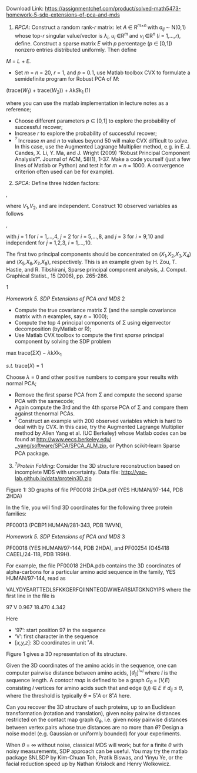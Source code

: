 Download Link: https://assignmentchef.com/product/solved-math5473-homework-5-sdp-extensions-of-pca-and-mds
<br>
<ol>

 <li><em>RPCA</em>: Construct a random rank-<em>r </em>matrix: let <em>A </em>∈ R<em><sup>m</sup></em><sup>×<em>n </em></sup>with <em>a<sub>ij </sub></em>∼ N(0<em>,</em>1) whose top-<em>r </em>singular value/vector is <em>λ<sub>i</sub></em>, <em>u<sub>i </sub></em>∈R<em><sup>m </sup></em>and <em>v<sub>i </sub></em>∈R<em><sup>n </sup></em>(<em>i </em>= 1<em>,…,r</em>), define. Construct a sparse matrix <em>E </em>with <em>p </em>percentage (<em>p </em>∈ [0<em>,</em>1]) nonzero entries distributed uniformly. Then define</li>

</ol>

<em>M </em>= <em>L </em>+ <em>E.</em>

<ul>

 <li>Set <em>m </em>= <em>n </em>= 20, <em>r </em>= 1, and <em>p </em>= 0<em>.</em>1, use Matlab toolbox CVX to formulate a semidefinite program for Robust PCA of <em>M</em>:</li>

</ul>

(trace(<em>W</em><sub>1</sub>) + trace(<em>W</em><sub>2</sub>)) + <em>λ</em>k<em>S</em>k<sub>1                                                                  </sub>(1)

where you can use the matlab implementation in lecture notes as a reference;

<ul>

 <li>Choose different parameters <em>p </em>∈ [0<em>,</em>1] to explore the probability of successful recover;</li>

 <li>Increase <em>r </em>to explore the probability of successful recover;</li>

 <li><em><sup>? </sup></em>Increase <em>m </em>and <em>n </em>to values beyond 50 will make CVX difficult to solve. In this case, use the Augmented Lagrange Multiplier method, e.g. in E. J. Candes, X. Li, Y. Ma, and J. Wright (2009) “Robust Principal Component Analysis?”. Journal of ACM, 58(1), 1-37. Make a code yourself (just a few lines of Matlab or Python) and test it for <em>m </em>= <em>n </em>= 1000. A convergence criterion often used can be for example).</li>

</ul>

<ol start="2">

 <li><em>SPCA</em>: Define three hidden factors:</li>

</ol>

<em>,</em>

where <em>V</em><sub>1</sub><em>,V</em><sub>2</sub>, and <em> </em>are independent. Construct 10 observed variables as follows

<em>,</em>

with <em>j </em>= 1 for <em>i </em>= 1<em>,…,</em>4, <em>j </em>= 2 for <em>i </em>= 5<em>,…,</em>8, and <em>j </em>= 3 for <em>i </em>= 9<em>,</em>10 and  independent for <em>j </em>= 1<em>,</em>2<em>,</em>3, <em>i </em>= 1<em>,…,</em>10.

The first two principal components should be concentrated on (<em>X</em><sub>1</sub><em>,X</em><sub>2</sub><em>,X</em><sub>3</sub><em>,X</em><sub>4</sub>) and (<em>X</em><sub>5</sub><em>,X</em><sub>6</sub><em>,X</em><sub>7</sub><em>,X</em><sub>8</sub>), respectively. This is an example given by H. Zou, T. Hastie, and R. Tibshirani, Sparse principal component analysis, J. Comput. Graphical Statist., 15 (2006), pp. 265-286.

1

<em>Homework 5. SDP Extensions of PCA and MDS                                                                                                                   </em>2

<ul>

 <li>Compute the true covariance matrix Σ (and the sample covariance matrix with <em>n </em>examples, say <em>n </em>= 1000);</li>

 <li>Compute the top 4 principal components of Σ using eigenvector decomposition (byMatlab or R);</li>

 <li>Use Matlab CVX toolbox to compute the first <em>sparse </em>principal component by solving the SDP problem</li>

</ul>

max       trace(Σ<em>X</em>) − <em>λ</em>k<em>X</em>k<sub>1</sub>

<em>s.t.        </em>trace(<em>X</em>) = 1

Choose <em>λ </em>= 0 and other positive numbers to compare your results with normal PCA;

<ul>

 <li>Remove the first sparse PCA from Σ and compute the second sparse PCA with the samecode;</li>

 <li>Again compute the 3rd and the 4th sparse PCA of Σ and compare them against thenormal PCAs.</li>

 <li><em><sup>? </sup></em>Construct an example with 200 observed variables which is hard to deal with by CVX. In this case, try the Augmented Lagrange Multiplier method by Allen Yang et al. (UC Berkeley) whose Matlab codes can be found at <a href="https://www.eecs.berkeley.edu/~yang/software/SPCA/SPCA_ALM.zip">http://www.eecs.berkeley.edu/ </a><a href="https://www.eecs.berkeley.edu/~yang/software/SPCA/SPCA_ALM.zip"><sub>~</sub></a><a href="https://www.eecs.berkeley.edu/~yang/software/SPCA/SPCA_ALM.zip">yang/software/SPCA/SPCA_ALM.zip</a><a href="https://www.eecs.berkeley.edu/~yang/software/SPCA/SPCA_ALM.zip">,</a> or Python scikit-learn Sparse PCA package.</li>

</ul>

<ol start="3">

 <li><em><sup>?</sup>Protein Folding: </em>Consider the 3D structure reconstruction based on incomplete MDS with uncertainty. Data file: <a href="https://yao-lab.github.io/data/protein3D.zip">http://yao-lab.github.io/data/protein3D.zip</a></li>

</ol>

Figure 1: 3D graphs of file PF00018 2HDA.pdf (YES HUMAN/97-144, PDB 2HDA)

In the file, you will find 3D coordinates for the following three protein families:

PF00013 (PCBP1 HUMAN/281-343, PDB 1WVN),

<em>Homework 5. SDP Extensions of PCA and MDS                                                                                                                   </em>3

PF00018 (YES HUMAN/97-144, PDB 2HDA), and PF00254 (O45418 CAEEL/24-118, PDB 1R9H).

For example, the file PF00018 2HDA.pdb contains the 3D coordinates of alpha-carbons for a particular amino acid sequence in the family, YES HUMAN/97-144, read as

VALYDYEARTTEDLSFKKGERFQIINNTEGDWWEARSIATGKNGYIPS where the first line in the file is

97 V 0.967 18.470 4.342

Here

<ul>

 <li>‘97’: start position 97 in the sequence</li>

 <li>‘V’: first character in the sequence</li>

 <li>[<em>x,y,z</em>]: 3D coordinates in unit ˚<em>A</em>.</li>

</ul>

Figure 1 gives a 3D representation of its structure.

Given the 3D coordinates of the amino acids in the sequence, one can computer pairwise distance between amino acids, [<em>d<sub>ij</sub></em>]<em><sup>l</sup></em><sup>×<em>l </em></sup>where <em>l </em>is the sequence length. A <em>contact map </em>is defined to be a graph <em>G<sub>θ </sub></em>= (<em>V,E</em>) consisting <em>l </em>vertices for amino acids such that and edge (<em>i,j</em>) ∈ <em>E </em>if <em>d<sub>ij </sub></em>≤ <em>θ</em>, where the threshold is typically <em>θ </em>= 5˚<em>A </em>or 8˚<em>A </em>here.

Can you recover the 3D structure of such proteins, up to an Euclidean transformation (rotation and translation), given noisy pairwise distances restricted on the contact map graph <em>G<sub>θ</sub></em>, i.e. given noisy pairwise distances between vertex pairs whose true distances are no more than <em>θ</em>? Design a noise model (e.g. Gaussian or uniformly bounded) for your experiments.

When <em>θ </em>= ∞ without noise, classical MDS will work; but for a finite <em>θ </em>with noisy measurements, SDP approach can be useful. You may try the matlab package SNLSDP by Kim-Chuan Toh, Pratik Biswas, and Yinyu Ye, or the facial reduction speed up by Nathan Krislock and Henry Wolkowicz.